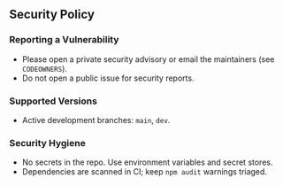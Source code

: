 ## Security Policy

### Reporting a Vulnerability
- Please open a private security advisory or email the maintainers (see `CODEOWNERS`).
- Do not open a public issue for security reports.

### Supported Versions
- Active development branches: `main`, `dev`.

### Security Hygiene
- No secrets in the repo. Use environment variables and secret stores.
- Dependencies are scanned in CI; keep `npm audit` warnings triaged.
